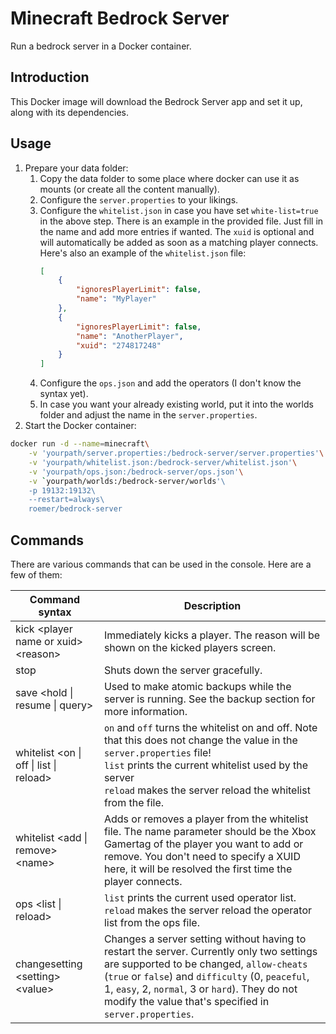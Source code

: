 # Minecraft Bedrock Server
Run a bedrock server in a Docker container.

## Introduction
This Docker image will download the Bedrock Server app and set it up, along with its dependencies.

## Usage
1. Prepare your data folder:
    1. Copy the data folder to some place where docker can use it as mounts (or create all the content manually).
    2. Configure the `server.properties` to your likings.
    3. Configure the `whitelist.json` in case you have set `white-list=true` in the above step. There is an example in the provided file. Just fill in the name and add more entries if wanted. The `xuid` is optional and will automatically be added as soon as a matching player connects. Here's also an example of the `whitelist.json` file:
        ```json
        [
            {
                "ignoresPlayerLimit": false,
                "name": "MyPlayer"
            },
            {
                "ignoresPlayerLimit": false,
                "name": "AnotherPlayer",
                "xuid": "274817248"
            }
        ]
        ```
    4. Configure the `ops.json` and add the operators (I don't know the syntax yet).
    5. In case you want your already existing world, put it into the worlds folder and adjust the name in the `server.properties`.
2. Start the Docker container:
```bash
docker run -d --name=minecraft\
    -v 'yourpath/server.properties:/bedrock-server/server.properties'\
    -v 'yourpath/whitelist.json:/bedrock-server/whitelist.json'\
    -v 'yourpath/ops.json:/bedrock-server/ops.json'\
    -v `yourpath/worlds:/bedrock-server/worlds'\
    -p 19132:19132\
    --restart=always\
    roemer/bedrock-server
```

## Commands
There are various commands that can be used in the console. Here are a few of them:

| Command syntax | Description |
| -------------- | ----------- |
| kick \<player name or xuid\> \<reason\> | Immediately kicks a player. The reason will be shown on the kicked players screen. |
| stop | Shuts down the server gracefully. |
| save \<hold \| resume \| query\> | Used to make atomic backups while the server is running. See the backup section for more information. |
| whitelist \<on \| off \| list \| reload\> | `on` and `off` turns the whitelist on and off. Note that this does not change the value in the `server.properties` file!<br />`list` prints the current whitelist used by the server<br />`reload` makes the server reload the whitelist from the file.
| whitelist \<add \| remove\> \<name\> | Adds or removes a player from the whitelist file. The name parameter should be the Xbox Gamertag of the player you want to add or remove. You don't need to specify a XUID here, it will be resolved the first time the player connects. |
| ops \<list \| reload\> | `list` prints the current used operator list.<br />`reload` makes the server reload the operator list from the ops file. |
| changesetting \<setting\> \<value\> | Changes a server setting without having to restart the server. Currently only two settings are supported to be changed, `allow-cheats` (`true` or `false`) and `difficulty` (0, `peaceful`, 1, `easy`, 2, `normal`, 3 or `hard`). They do not modify the value that's specified in `server.properties`. |
